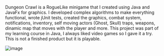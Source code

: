 Dungeon Crawl is a RogueLike minigame that I created using Java and JavaFx for graphics.
I developed complex algorithms to make everything functional, wrote jUnit tests, created the graphics, combat system, notifications, inventory, self moving actors (Ghost, Skull) traps, weapons, dinamic map that moves with the player and more.
This project was part of my learning course in Java, I always liked video games so I gave it a try.
This is not a finished product but it is playable.

![image](https://user-images.githubusercontent.com/56271768/118109390-ccd20580-b3e9-11eb-8a7b-a3d7e46cc9e1.png)
